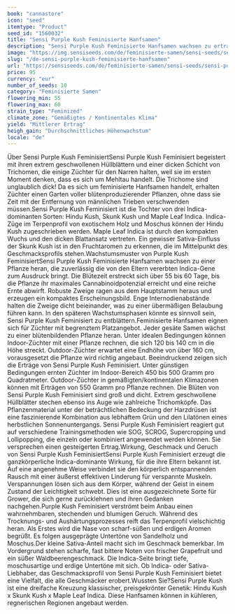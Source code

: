 ```yaml
---
book: "cannastore"
icon: "seed"
itemtype: "Product"
seed_id: "1560032"
title: "Sensi Purple Kush Feminisierte Hanfsamen"
description: "Sensi Purple Kush Feminisierte Hanfsamen wachsen zu ertragreichen Pflanzen mit einer Indica-geprägten Form heran. Ganzköper-Effekte und moschusartige Untertöne."
image: "https://img.sensiseeds.com/de/feminisierte-samen/sensi-seeds/sensi-purple-kush-feminisiert-image.png"
slug: "/de-sensi-purple-kush-feminisierte-hanfsamen"
url: "https://sensiseeds.com/de/feminisierte-samen/sensi-seeds/sensi-purple-kush-feminisiert?a_aid=cannastore"
price: 95
currency: "eur"
number_of_seeds: 10
category: "Feminisierte Samen"
flowering_min: 55
flowering_max: 60
strain_type: "Feminized"
climate_zone: "Gemäßigtes / Kontinentales Klima"
yield: "Mittlerer Ertrag"
heigh_gain: "Durchschnittliches Höhenwachstum"
locale: "de"
---
```

Über Sensi Purple Kush FeminisiertSensi Purple Kush Feminisiert begeistert mit ihren extrem geschwollenen Hüllblättern und einer dicken Schicht von Trichomen, die einige Züchter für den Narren halten, weil sie im ersten Moment denken, dass es sich um Mehltau handelt. Die Trichome sind unglaublich dick! Da es sich um feminisierte Hanfsamen handelt, erhalten Züchter einen Garten voller blütenproduzierender Pflanzen, ohne dass sie Zeit mit der Entfernung von männlichen Trieben verschwenden müssen.Sensi Purple Kush Feminisiert ist die Tochter von drei Indica-dominanten Sorten: Hindu Kush, Skunk Kush und Maple Leaf Indica. Indica-Züge im Terpenprofil von exotischem Holz und Moschus können der Hindu Kush zugeschrieben werden. Maple Leaf Indica ist durch den kompakten Wuchs und den dicken Blattansatz vertreten. Ein gewisser Sativa-Einfluss der Skunk Kush ist in den Fruchtaromen zu erkennen, die im Mittelpunkt des Geschmacksprofils stehen.Wachstumsmuster von Purple Kush FeminisiertSensi Purple Kush Feminisierte Hanfsamen wachsen zu einer Pflanze heran, die zuverlässig die von den Eltern vererbten Indica-Gene zum Ausdruck bringt. Die Blütezeit erstreckt sich über 55 bis 60 Tage, bis die Pflanze ihr maximales Cannabinoidpotenzial erreicht und eine reiche Ernte abwirft. Robuste Zweige ragen aus dem Hauptstamm heraus und erzeugen ein kompaktes Erscheinungsbild. Enge Internodienabstände halten die Zweige dicht beieinander, was zu einer übermäßigen Belaubung führen kann. In den späteren Wachstumsphasen könnte es sinnvoll sein, Sensi Purple Kush Feminisiert zu entblättern.Feminisierte Hanfsamen eignen sich für Züchter mit begrenztem Platzangebot. Jeder gesäte Samen wächst zu einer blütenbildenden Pflanze heran. Unter idealen Bedingungen können Indoor-Züchter mit einer Pflanze rechnen, die sich 120 bis 140 cm in die Höhe streckt. Outdoor-Züchter erwartet eine Endhöhe von über 160 cm, vorausgesetzt die Pflanze wird richtig angebaut. Beeindruckend zeigen sich die Erträge von Sensi Purple Kush Feminisiert. Unter günstigen Bedingungen ernten Züchter im Indoor-Bereich 450 bis 500 Gramm pro Quadratmeter. Outdoor-Züchter in gemäßigten/kontinentalen Klimazonen können mit Erträgen von 550 Gramm pro Pflanze rechnen. Die Blüten von Sensi Purple Kush Feminisiert sind groß und dicht. Extrem geschwollene Hüllblätter stechen ebenso ins Auge wie zahlreiche Trichomköpfe. Das Pflanzenmaterial unter der beträchtlichen Bedeckung der Harzdrüsen ist eine faszinierende Kombination aus lebhaftem Grün und den Lilatönen eines herbstlichen Sonnenuntergangs. Sensi Purple Kush Feminisiert reagiert gut auf verschiedene Trainingsmethoden wie SOG, SCROG, Supercropping und Lollipopping, die einzeln oder kombiniert angewendet werden können. Sie versprechen einen gesteigerten Ertrag.Wirkung, Geschmack und Geruch von Sensi Purple Kush FeminisiertSensi Purple Kush Feminisiert erzeugt die ganzkörperliche Indica-dominante Wirkung, für die ihre Eltern bekannt ist. Auf eine angenehme Weise verbindet sie den körperlich entspannenden Rausch mit einer äußerst effektiven Linderung für verspannte Muskeln. Verspannungen lösen sich aus dem Körper, während der Geist in einem Zustand der Leichtigkeit schwebt. Dies ist eine ausgezeichnete Sorte für Grower, die sich gerne zurücklehnen und ihren Gedanken nachgehen.Purple Kush Feminisiert verströmt beim Anbau einen wahrnehmbaren, stechenden und blumigen Geruch. Während des Trocknungs- und Aushärtungsprozesses reift das Terpenprofil vielschichtig heran. Als Erstes wird die Nase von scharf-süßen und erdigen Aromen begrüßt. Es folgen ausgeprägte Untertöne von Sandelholz und Moschus.Der kleine Sativa-Anteil macht sich im Geschmack bemerkbar. Im Vordergrund stehen scharfe, fast bittere Noten von frischer Grapefruit und ein süßer Waldbeerengeschmack. Die Indica-Seite bringt tiefe, moschusartige und erdige Untertöne mit sich. Ob Indica- oder Sativa-Liebhaber, das Geschmacksprofil von Sensi Purple Kush Feminisiert bietet eine Vielfalt, die alle Geschmäcker erobert.Wussten Sie?Sensi Purple Kush ist eine dreifache Kreuzung klassischer, preisgekrönter Genetik: Hindu Kush x Skunk Kush x Maple Leaf Indica. Diese Hanfsamen können in kühleren, regnerischen Regionen angebaut werden.
